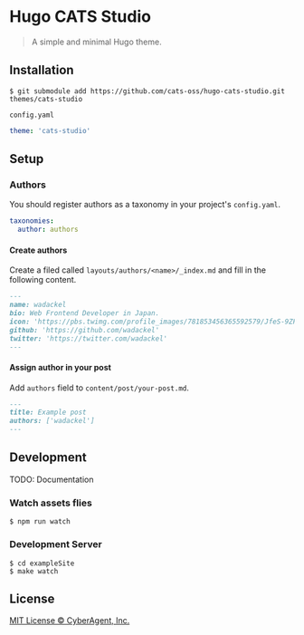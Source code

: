 # Hugo CATS Studio

> A simple and minimal Hugo theme.

## Installation

```shell
$ git submodule add https://github.com/cats-oss/hugo-cats-studio.git themes/cats-studio
```

`config.yaml`

```yaml
theme: 'cats-studio'
```

## Setup

### Authors

You should register authors as a taxonomy in your project's `config.yaml`.

```yaml
taxonomies:
  author: authors
```

#### Create authors

Create a filed called `layouts/authors/<name>/_index.md` and fill in the following content.

```markdown
---
name: wadackel
bio: Web Frontend Developer in Japan.
icon: 'https://pbs.twimg.com/profile_images/781853456365592579/JfeS-9ZF_400x400.jpg'
github: 'https://github.com/wadackel'
twitter: 'https://twitter.com/wadackel'
---
```

#### Assign author in your post

Add `authors` field to `content/post/your-post.md`.

```markdown
---
title: Example post
authors: ['wadackel']
---
```

## Development

TODO: Documentation

### Watch assets flies

```shell
$ npm run watch
```

### Development Server

```shell
$ cd exampleSite
$ make watch
```

## License

[MIT License © CyberAgent, Inc.](./LICENSE)
